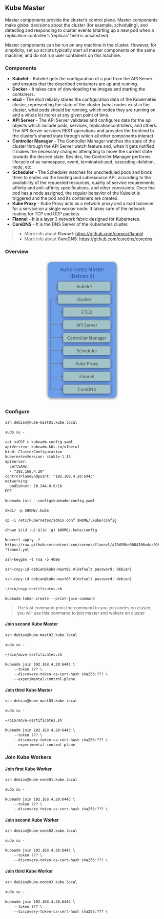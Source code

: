 ## Kube Master
Master components provide the cluster’s control plane. Master components make global decisions about the cluster (for example, scheduling), and detecting and responding to cluster events (starting up a new pod when a replication controller’s ‘replicas’ field is unsatisfied).

Master components can be run on any machine in the cluster. However, for simplicity, set up scripts typically start all master components on the same machine, and do not run user containers on this machine.

### Components

* **Kubelet** - Kubelet gets the configuration of a pod from the API Server and ensures that the described containers are up and running.
* **Docker** - It takes care of downloading the images and starting the containers.
* **etcd** - The etcd reliably stores the configuration data of the Kubernetes cluster, representing the state of the cluster (what nodes exist in the cluster, what pods should be running, which nodes they are running on, and a whole lot more) at any given point of time.
* **API Server** - The API Server validates and configures data for the api objects which include pods, services, replicationcontrollers, and others. The API Server services REST operations and provides the frontend to the cluster’s shared state through which all other components interact.
* **Controller Manager** - The Controller Manager watches the state of the cluster through the API Server watch feature and, when it gets notified, it makes the necessary changes attempting to move the current state towards the desired state. Besides, the Controller Manager performs lifecycle of as namespace, event, terminated-pod, cascading-deletion, node, etc.
* **Scheduler** - The Scheduler watches for unscheduled pods and binds them to nodes via the binding pod subresource API, according to the availability of the requested resources, quality of service requirements, affinity and anti-affinity specifications, and other constraints. Once the pod has a node assigned, the regular behavior of the Kubelet is triggered and the pod and its containers are created.
* **Kube Proxy** - Kube Proxy acts as a network proxy and a load balancer for a service on a single worker node. It takes care of the network routing for TCP and UDP packets.
* **Flannel** - It is a layer 3 network fabric designed for Kubernetes.
* **CoreDNS** - It is the DNS Server of the Kubernetes cluster.
> * More info about **Flannel**: https://github.com/coreos/flannel
> * More info about **CoreDNS**: https://github.com/coredns/coredns

### Overview
<p align="center">
  <img src="images/kube-master-overview.png">
</p>

### Configure
```
ssh debian@kube-mast01.kube.local

sudo su -

cat <<EOF > kubeadm-config.yaml
apiVersion: kubeadm.k8s.io/v1beta1
kind: ClusterConfiguration
kubernetesVersion: stable-1.13
apiServer:
  certSANs:
  - "192.168.4.20"
controlPlaneEndpoint: "192.168.4.20:6443"
networking:
  podSubnet: 10.244.0.0/16
EOF

kubeadm init --config=kubeadm-config.yaml

mkdir -p $HOME/.kube

cp -i /etc/kubernetes/admin.conf $HOME/.kube/config

chown $(id -u):$(id -g) $HOME/.kube/config

kubectl apply -f https://raw.githubusercontent.com/coreos/flannel/a70459be0084506e4ec919aa1c114638878db11b/Documentation/kube-flannel.yml

ssh-keygen -t rsa -b 4096

ssh-copy-id debian@kube-mast02 #(default password: debian)

ssh-copy-id debian@kube-mast03 #(default password: debian)

~/bin/copy-certificates.sh

kubeadm token create --print-join-command
```
> The last command print the command to you join nodes on cluster, you will use this command to join master and wokers on cluster

#### Join second Kube Master
```
ssh debian@kube-mast02.kube.local

sudo su -

~/bin/move-certificates.sh

kubeadm join 192.168.4.20:6443 \
    --token ??? \
    --discovery-token-ca-cert-hash sha256:??? \
    --experimental-control-plane
```

#### Join third Kube Master
```
ssh debian@kube-mast03.kube.local

sudo su -

~/bin/move-certificates.sh

kubeadm join 192.168.4.20:6443 \
    --token ??? \
    --discovery-token-ca-cert-hash sha256:??? \
    --experimental-control-plane
```

### Join Kube Workers

#### Join first Kube Worker
```
ssh debian@kube-node01.kube.local

sudo su -

kubeadm join 192.168.4.20:6443 \
    --token ??? \
    --discovery-token-ca-cert-hash sha256:??? \
```

#### Join second Kube Worker
```
ssh debian@kube-node02.kube.local

sudo su -

kubeadm join 192.168.4.20:6443 \
    --token ??? \
    --discovery-token-ca-cert-hash sha256:??? \
```

#### Join third Kube Worker
```
ssh debian@kube-node03.kube.local

sudo su -

kubeadm join 192.168.4.20:6443 \
    --token ??? \
    --discovery-token-ca-cert-hash sha256:??? \
```